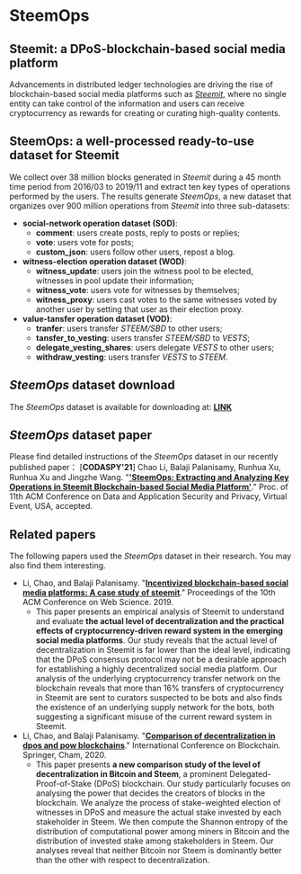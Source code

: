 # SteemOps
## Steemit: a DPoS-blockchain-based social media platform
Advancements in distributed ledger technologies are driving the rise of blockchain-based social media platforms such as [*Steemit*](https://steemit.com/), where no single entity can take control of the information and users can receive cryptocurrency as rewards for creating or curating high-quality contents. 

## SteemOps: a well-processed ready-to-use dataset for Steemit
We collect over 38 million blocks generated in *Steemit* during a 45 month time period from 2016/03 to 2019/11 and extract ten key types of operations performed by the users.
The results generate *SteemOps*, a new dataset that organizes over 900 million operations from *Steemit* into three sub-datasets:
- **social-network operation dataset (SOD)**: 
  - **comment**: users create posts, reply to posts or replies;
  - **vote**: users vote for posts;
  - **custom_json**: users follow other users, repost a blog.
- **witness-election operation dataset (WOD)**:
  - **witness_update**: users join the witness pool to be elected, witnesses in pool update their information;
  - **witness_vote**: users vote for witnesses by themselves;
  - **witness_proxy**: users cast votes to the same witnesses voted by another user by setting that user as their election proxy.
- **value-tansfer operation dataset (VOD)**:
  - **tranfer**: users transfer *STEEM/SBD* to other users;
  - **tansfer_to_vesting**: users transfer *STEEM/SBD* to *VESTS*;
  - **delegate_vesting_shares**: users delegate *VESTS* to other users;
  - **withdraw_vesting**: users transfer *VESTS* to *STEEM*.

## *SteemOps* dataset download
The *SteemOps* dataset is available for downloading at: [**LINK**](https://bjtueducn-my.sharepoint.com/:f:/g/personal/li_chao_bjtu_edu_cn/EruRt6_AvX9OgOnFev-SYxMBDh_OWwGVx_XiiCcBM_dxhg?e=O1GWRd)

## *SteemOps* dataset paper
Please find detailed instructions of the *SteemOps* dataset in our recently published paper：
[**CODASPY'21**] Chao Li, Balaji Palanisamy, Runhua Xu, Runhua Xu and Jingzhe Wang. "[**'SteemOps: Extracting and Analyzing Key Operations in Steemit Blockchain-based Social Media Platform'**](http://www.lichao.work/files/2021-C-CODASPY.pdf)." Proc. of 11th ACM Conference on Data and Application Security and Privacy, Virtual Event, USA, accepted.


## Related papers
The following papers used the *SteemOps* dataset in their research. You may also find them interesting.
- Li, Chao, and Balaji Palanisamy. "[**Incentivized blockchain-based social media platforms: A case study of steemit**](https://www.researchgate.net/profile/Chao_Li146/publication/334159420_Incentivized_Blockchain-based_Social_Media_Platforms_A_Case_Study_of_Steemit/links/5d25f3ba458515c11c234419/Incentivized-Blockchain-based-Social-Media-Platforms-A-Case-Study-of-Steemit.pdf)." Proceedings of the 10th ACM Conference on Web Science. 2019.
  - This paper presents an empirical analysis of Steemit to understand and evaluate **the actual level of decentralization and the practical effects of cryptocurrency-driven reward system in the emerging social media platforms**. Our study reveals that the actual level of decentralization in Steemit is far lower than the ideal level, indicating that the DPoS consensus protocol may not be a desirable approach for establishing a highly decentralized social media platform. Our analysis of the underlying cryptocurrency transfer network on the blockchain reveals that more than 16% transfers of cryptocurrency in Steemit are sent to curators suspected to be bots and also finds the existence of an underlying supply network for the bots, both suggesting a significant misuse of the current reward system in Steemit.
- Li, Chao, and Balaji Palanisamy. "[**Comparison of decentralization in dpos and pow blockchains**](https://www.researchgate.net/publication/344372774_Comparison_of_Decentralization_in_DPoS_and_PoW_Blockchains)." International Conference on Blockchain. Springer, Cham, 2020.
  - This paper presents **a new comparison study of the level of decentralization in Bitcoin and Steem**, a prominent Delegated-Proof-of-Stake (DPoS) blockchain. Our study particularly focuses on analysing the power that decides the creators of blocks in the blockchain. We analyze the process of stake-weighted election of witnesses in DPoS and measure the actual stake invested by each stakeholder in Steem. We then compute the Shannon entropy of the distribution of computational power among miners in Bitcoin and the distribution of invested stake among stakeholders in Steem. Our analyses reveal that neither Bitcoin nor Steem is dominantly better than the other with respect to decentralization. 
